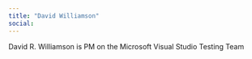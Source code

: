 ```yaml
---
title: "David Williamson"
social: 
---
```

David R. Williamson is PM on the Microsoft Visual Studio Testing Team
<!--more-->
<!--excerpt-->
